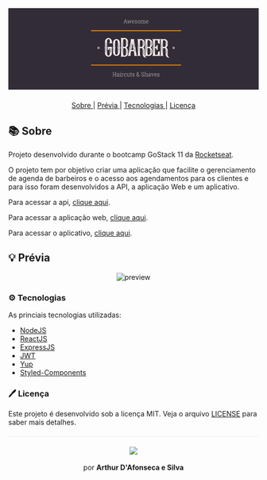 <div align="center">
  <img alt="gobarber" src="./assets/logo.png" width="auto" heigth="auto"/>
</div>

<div align="center" style="margin: 20px;">


  <p align="center" >
    <a href="#sobre"> Sobre </a> |
    <a href="#prévia"> Prévia </a> |
    <a href="#tecnologias"> Tecnologias </a> |
    <a href="#licença"> Licença </a> 
  </p>

</div>

## 📚 Sobre

Projeto desenvolvido durante o bootcamp GoStack 11 da [Rocketseat](https://github.com/Rocketseat).

O projeto tem por objetivo criar uma aplicação que facilite o gerenciamento de agenda de barbeiros e o acesso aos agendamentos para os clientes e para isso foram desenvolvidos a API, a aplicação Web  e um aplicativo.

Para acessar a api, [clique aqui](https://github.com/thudf/gobarber-api). </br>

Para acessar a aplicação web, [clique aqui](https://github.com/thudf/gobarber-web). </br>

Para acessar o aplicativo, [clique aqui](https://github.com/thudf/gobarber-app).

## 💡 Prévia

<div align="center"> 
  <img src="https://media.giphy.com/media/dCcZxRtIGk67EzC66n/giphy.gif" alt="preview"/>
</div>

### ⚙️ Tecnologias

As princiais tecnologias utilizadas:

- [NodeJS](https://nodejs.org/en/)
- [ReactJS](https://pt-br.reactjs.org/)
- [ExpressJS](https://expressjs.com/pt-br/)
- [JWT](https://jwt.io/)
- [Yup](https://github.com/jquense/yup)
- [Styled-Components](https://styled-components.com/)

### 🖊 Licença

Este projeto é desenvolvido sob a licença MIT. Veja o arquivo [LICENSE](LICENSE) para saber mais detalhes.

<div align="center" style="margin-top: 20px; border-top: 1px solid #eee; padding-top: 20px;">
  <img src="https://media.giphy.com/media/26n7b7PjSOZJwVCmY/giphy.gif" width="40px">
  <p>por <strong> Arthur D'Afonseca e Silva</strong> </p>
</div>
